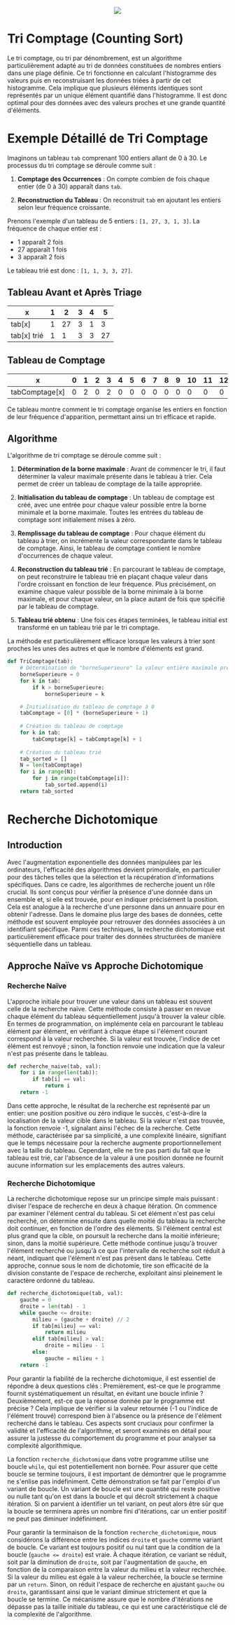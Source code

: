 <p align="center">
  <img src="https://www.etudesuniversitaires.ca/wp-content/uploads/2013/08/ecole-de-technologie-superieure-campus-image2.jpg" />
</p>

# Tri Comptage (Counting Sort)


Le tri comptage, ou tri par dénombrement, est un algorithme particulièrement adapté au tri de données constituées de nombres entiers dans une plage définie. Ce tri fonctionne en calculant l'histogramme des valeurs puis en reconstruisant les données triées à partir de cet histogramme. Cela implique que plusieurs éléments identiques sont représentés par un unique élément quantifié dans l'histogramme. Il est donc optimal pour des données avec des valeurs proches et une grande quantité d'éléments.

# Exemple Détaillé de Tri Comptage

Imaginons un tableau `tab` comprenant 100 entiers allant de 0 à 30. Le processus du tri comptage se déroule comme suit :

1. **Comptage des Occurrences** :
   On compte combien de fois chaque entier (de 0 à 30) apparaît dans `tab`.

2. **Reconstruction du Tableau** :
   On reconstruit `tab` en ajoutant les entiers selon leur fréquence croissante.

Prenons l'exemple d'un tableau de 5 entiers : `[1, 27, 3, 1, 3]`. La fréquence de chaque entier est :
- 1 apparaît 2 fois
- 27 apparaît 1 fois
- 3 apparaît 2 fois

Le tableau trié est donc : `[1, 1, 3, 3, 27]`.

## Tableau Avant et Après Triage

| x       | 1 | 2  | 3 | 4 | 5 |
|---------|---|----|---|---|---|
| tab[x]  | 1 | 27 | 3 | 1 | 3 |
| tab[x] trié | 1 | 1 | 3 | 3 | 27 |

## Tableau de Comptage

| x                | 0 | 1 | 2 | 3 | 4 | 5 | 6 | 7 | 8 | 9 | 10 | 11 | 12 | 13 | 14 | 15 | 16 | 17 | 18 | 19 | 20 | 21 | 22 | 23 | 24 | 25 | 26 |  27 |
|------------------|---|---|---|---|---|---|---|---|---|---|---|---|---|---|---|---|---|---|---|---|---|---|---|---|---|---|----|           ---|
| tabComptage[x]   | 0 | 2 | 0 | 2 | 0 | 0  |  0 | 0  |  0 | 0  |  0 |  0 |  0 | 0  |  0 | 0  | 0  |  0 | 0  |  0 |  0 | 0  | 0  | 0  | 0  | 0  | 0  |       1       | 

Ce tableau montre comment le tri comptage organise les entiers en fonction de leur fréquence d'apparition, permettant ainsi un tri efficace et rapide.




## Algorithme
L'algorithme de tri comptage se déroule comme suit :

1. **Détermination de la borne maximale** : Avant de commencer le tri, il faut déterminer la valeur maximale présente dans le tableau à trier. Cela permet de créer un tableau de comptage de la taille appropriée.

2. **Initialisation du tableau de comptage** : Un tableau de comptage est créé, avec une entrée pour chaque valeur possible entre la borne minimale et la borne maximale. Toutes les entrées du tableau de comptage sont initialement mises à zéro.

3. **Remplissage du tableau de comptage** : Pour chaque élément du tableau à trier, on incrémente la valeur correspondante dans le tableau de comptage. Ainsi, le tableau de comptage contient le nombre d'occurrences de chaque valeur.

4. **Reconstruction du tableau trié** : En parcourant le tableau de comptage, on peut reconstruire le tableau trié en plaçant chaque valeur dans l'ordre croissant en fonction de leur fréquence. Plus précisément, on examine chaque valeur possible de la borne minimale à la borne maximale, et pour chaque valeur, on la place autant de fois que spécifié par le tableau de comptage.

5. **Tableau trié obtenu** : Une fois ces étapes terminées, le tableau initial est transformé en un tableau trié par le tri comptage.

La méthode est particulièrement efficace lorsque les valeurs à trier sont proches les unes des autres et que le nombre d'éléments est grand.


```python
def TriComptage(tab):
    # Détermination de "borneSuperieure" la valeur entière maximale présente dans tab
    borneSuperieure = 0
    for k in tab:
        if k > borneSuperieure:
            borneSuperieure = k

    # Initialisation du tableau de comptage à 0
    tabComptage = [0] * (borneSuperieure + 1)
    
    # Création du tableau de comptage
    for k in tab:
        tabComptage[k] = tabComptage[k] + 1
        
    # Création du tableau trié    
    tab_sorted = [] 
    N = len(tabComptage)
    for i in range(N):
        for j in range(tabComptage[i]):
            tab_sorted.append(i)
    return tab_sorted
```

# Recherche Dichotomique
## Introduction
Avec l'augmentation exponentielle des données manipulées par les ordinateurs, l'efficacité des algorithmes devient primordiale, en particulier pour des tâches telles que la sélection et la récupération d'informations spécifiques. Dans ce cadre, les algorithmes de recherche jouent un rôle crucial. Ils sont conçus pour vérifier la présence d'une donnée dans un ensemble et, si elle est trouvée, pour en indiquer précisément la position. Cela est analogue à la recherche d'une personne dans un annuaire pour en obtenir l'adresse. Dans le domaine plus large des bases de données, cette méthode est souvent employée pour retrouver des données associées à un identifiant spécifique. Parmi ces techniques, la recherche dichotomique est particulièrement efficace pour traiter des données structurées de manière séquentielle dans un tableau.

## Approche Naïve vs Approche Dichotomique
### Recherche Naïve
L'approche initiale pour trouver une valeur dans un tableau est souvent celle de la recherche naïve. Cette méthode consiste à passer en revue chaque élément du tableau séquentiellement jusqu'à trouver la valeur cible. En termes de programmation, on implémente cela en parcourant le tableau élément par élément, en vérifiant à chaque étape si l'élément courant correspond à la valeur recherchée. Si la valeur est trouvée, l'indice de cet élément est renvoyé ; sinon, la fonction renvoie une indication que la valeur n'est pas présente dans le tableau.

```python
def recherche_naive(tab, val):
    for i in range(len(tab)):
        if tab[i] == val:
            return i
    return -1
```
Dans cette approche, le résultat de la recherche est représenté par un entier: une position positive ou zéro indique le succès, c'est-à-dire la localisation de la valeur cible dans le tableau. Si la valeur n'est pas trouvée, la fonction renvoie -1, signalant ainsi l'échec de la recherche. Cette méthode, caractérisée par sa simplicité, a une complexité linéaire, signifiant que le temps nécessaire pour la recherche augmente proportionnellement avec la taille du tableau. Cependant, elle ne tire pas parti du fait que le tableau est trié, car l'absence de la valeur à une position donnée ne fournit aucune information sur les emplacements des autres valeurs.

### Recherche Dichotomique
La recherche dichotomique repose sur un principe simple mais puissant : diviser l'espace de recherche en deux à chaque itération. On commence par examiner l'élément central du tableau. Si cet élément n'est pas celui recherché, on détermine ensuite dans quelle moitié du tableau la recherche doit continuer, en fonction de l'ordre des éléments. Si l'élément central est plus grand que la cible, on poursuit la recherche dans la moitié inférieure; sinon, dans la moitié supérieure. Cette méthode continue jusqu'à trouver l'élément recherché ou jusqu'à ce que l'intervalle de recherche soit réduit à néant, indiquant que l'élément n'est pas présent dans le tableau. Cette approche, connue sous le nom de dichotomie, tire son efficacité de la division constante de l'espace de recherche, exploitant ainsi pleinement le caractère ordonné du tableau.

```python
def recherche_dichotomique(tab, val):
    gauche = 0
    droite = len(tab) - 1
    while gauche <= droite:
        milieu = (gauche + droite) // 2
        if tab[milieu] == val:
            return milieu
        elif tab[milieu] > val:
            droite = milieu - 1
        else:
            gauche = milieu + 1
    return -1
```
Pour garantir la fiabilité de la recherche dichotomique, il est essentiel de répondre à deux questions clés : Premièrement, est-ce que le programme fournit systématiquement un résultat, en évitant une boucle infinie ? Deuxièmement, est-ce que la réponse donnée par le programme est précise ? Cela implique de vérifier si la valeur retournée (-1 ou l'indice de l'élément trouvé) correspond bien à l'absence ou la présence de l'élément recherché dans le tableau. Ces aspects sont cruciaux pour confirmer la validité et l'efficacité de l'algorithme, et seront examinés en détail pour assurer la justesse du comportement du programme et pour analyser sa complexité algorithmique.

La fonction `recherche_dichotomique` dans votre programme utilise une boucle `while`, qui est potentiellement non bornée. Pour assurer que cette boucle se termine toujours, il est important de démontrer que le programme ne s'enlise pas indéfiniment. Cette démonstration se fait par l'emploi d'un variant de boucle. Un variant de boucle est une quantité qui reste positive ou nulle tant qu'on est dans la boucle et qui décroît strictement à chaque itération. Si on parvient à identifier un tel variant, on peut alors être sûr que la boucle se terminera après un nombre fini d'itérations, car un entier positif ne peut pas diminuer indéfiniment.

Pour garantir la terminaison de la fonction `recherche_dichotomique`, nous considérons la différence entre les indices `droite` et `gauche` comme variant de boucle. Ce variant est toujours positif ou nul tant que la condition de la boucle (`gauche <= droite`) est vraie. À chaque itération, ce variant se réduit, soit par la diminution de `droite`, soit par l'augmentation de `gauche`, en fonction de la comparaison entre la valeur du milieu et la valeur recherchée. Si la valeur du milieu est égale à la valeur recherchée, la boucle se termine par un `return`. Sinon, on réduit l'espace de recherche en ajustant `gauche` ou `droite`, garantissant ainsi que le variant diminue strictement et que la boucle se termine. Ce mécanisme assure que le nombre d'itérations ne dépasse pas la taille initiale du tableau, ce qui est une caractéristique clé de la complexité de l'algorithme.
